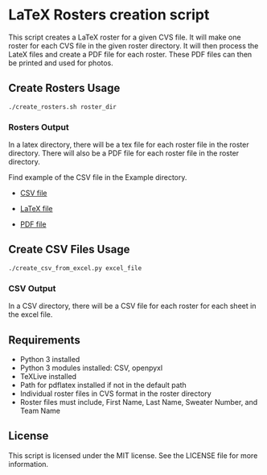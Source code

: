 # LaTeX Rosters creation script

This script creates a LaTeX roster for a given CVS file.  It will make one roster for each CVS file in the given roster directory.  It will then process the LateX files and create a PDF file for each roster.  These PDF files can then be printed and used for photos.

## Create Rosters Usage

    ./create_rosters.sh roster_dir

### Rosters Output

In a latex directory, there will be a tex file for each roster file in the roster directory.  There will also be a PDF file for each roster file in the roster directory.

Find example of the CSV file in the Example directory.

* [CSV file](./Examples/csv_files/12U_AAA.csv)

* [LaTeX file](./Examples/LateX/12U_AAA.tex)

* [PDF file](./Examples/LateX/12U_AAA.pdf)

## Create CSV Files Usage

    ./create_csv_from_excel.py excel_file

### CSV Output

In a CSV directory, there will be a CSV file for each roster for each sheet in the excel file.

## Requirements

* Python 3 installed
* Python 3 modules installed: CSV, openpyxl
* TeXLive installed
* Path for pdflatex installed if not in the default path
* Individual roster files in CVS format in the roster directory
* Roster files must include, First Name, Last Name, Sweater Number, and Team Name

## License

This script is licensed under the MIT license.  See the LICENSE file for more information.
